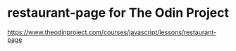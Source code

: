 # restaurant-page for The Odin Project

https://www.theodinproject.com/courses/javascript/lessons/restaurant-page